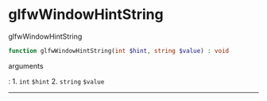 # glfwWindowHintString
glfwWindowHintString

```php
function glfwWindowHintString(int $hint, string $value) : void
```



arguments

:    1. `int` `$hint` 
    2. `string` `$value` 



---
     